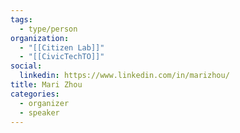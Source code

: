 ```yaml
---
tags:
  - type/person
organization:
  - "[[Citizen Lab]]"
  - "[[CivicTechTO]]"
social:
  linkedin: https://www.linkedin.com/in/marizhou/
title: Mari Zhou
categories:
  - organizer
  - speaker
---
```


